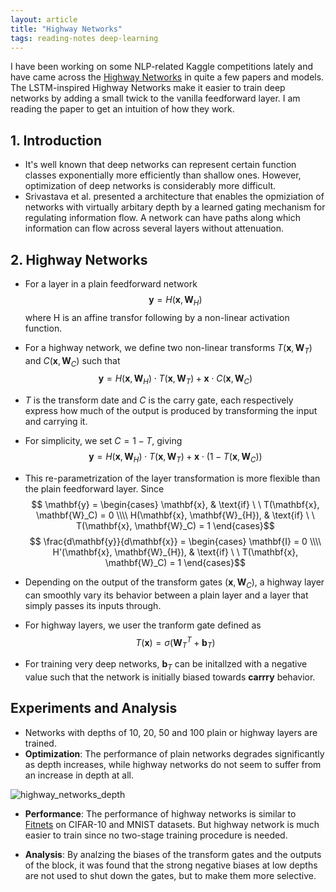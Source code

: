 ```yaml
---
layout: article
title: "Highway Networks"
tags: reading-notes deep-learning
---
```


I have been working on some NLP-related Kaggle competitions lately and have came across the [Highway Networks](https://arxiv.org/pdf/1505.00387.pdf) in quite a few papers and models. The LSTM-inspired Highway Networks make it easier to train deep networks by adding a small twick to the vanilla feedforward layer. I am reading the paper to get an intuition of how they work.

<!--more-->

## 1. Introduction
- It's well known that deep networks can represent certain function classes exponentially more efficiently than shallow ones. However, optimization of deep networks is considerably more difficult.
- Srivastava et al. presented a architecture that enables the opmiziation of networks with virtually arbitary depth by a learned gating mechanism for regulating information flow. A network can have paths along which information can flow across several layers without attenuation.

## 2. Highway Networks
- For a layer in a plain feedforward network
$$\mathbf{y} = H(\mathbf{x}, \mathbf{W}_{H})$$
where H is an affine transfor following by a non-linear activation function.

- For a highway network, we define two non-linear transforms $T(\mathbf{x}, \mathbf{W}_T)$ and $C(\mathbf{x}, \mathbf{W}_C)$ such that
$$\mathbf{y} = H(\mathbf{x}, \mathbf{W}_{H}) \cdot T(\mathbf{x}, \mathbf{W}_T) + \mathbf{x} \cdot C(\mathbf{x}, \mathbf{W}_C)$$

- $T$ is the transform date and $C$ is the carry gate, each respectively express how much of the output is produced by transforming the input and carrying it.

- For simplicity, we set $C = 1 - T$, giving 
$$\mathbf{y} = H(\mathbf{x}, \mathbf{W}_{H}) \cdot T(\mathbf{x}, \mathbf{W}_T) + \mathbf{x} \cdot (1-T(\mathbf{x}, \mathbf{W}_C))$$

- This re-parametrization of the layer transformation is more flexible than the plain feedforward layer. Since
$$ \mathbf{y} =
\begin{cases}
\mathbf{x},  & \text{if} \ \ T(\mathbf{x}, \mathbf{W}_C) = 0 \\\\
H(\mathbf{x}, \mathbf{W}_{H}), & \text{if} \ \ T(\mathbf{x}, \mathbf{W}_C) = 1
\end{cases}$$
$$ \frac{d\mathbf{y}}{d\mathbf{x}} =
\begin{cases}
\mathbf{I} = 0 \\\\
H'(\mathbf{x}, \mathbf{W}_{H}), & \text{if} \ \ T(\mathbf{x}, \mathbf{W}_C) = 1
\end{cases}$$

- Depending on the output of the transform gates $(\mathbf{x}, \mathbf{W}_C)$, a highway layer can smoothly vary its behavior between a plain layer and a layer that simply passes its inputs through.

- For highway layers, we user the tranform gate defined as
$$T(\boldsymbol{x}) = \sigma(\boldsymbol{W}_T^T + \boldsymbol{b}_T)$$

- For training very deep networks, $\boldsymbol{b}_T$ can be initallzed with a negative value such that the network is initially biased towards **carrry** behavior. 

## Experiments and Analysis
- Networks with depths of 10, 20, 50 and 100 plain or highway layers are trained. 
- **Optimization**: The performance of plain networks degrades significantly as depth increases, while highway networks do not seem to suffer from an increase in depth at all. 

![highway_networks_depth](https://s3-us-west-1.amazonaws.com/sijunhe-blog/plots/post14/highway_networks_depth.png)

- **Performance**: The performance of highway networks is similar to [Fitnets](https://arxiv.org/abs/1412.6550) on CIFAR-10 and MNIST datasets. But highway network is much easier to train since no two-stage training procedure is needed.

- **Analysis**: By analzing the biases of the transform gates and the outputs of the block, it was found that the strong negative biases at low depths are not used to shut down the gates, but to make them more selective.